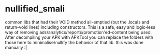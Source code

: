 # nullified_smali
common libs that had their VOID method all-emptied (but the .locals and return-void lines) including constructors. This is a safe, easy and logic-less way of removing ads/analytics/reports/promotion'ed-content being used. After decompiling your APK with APKTool you can replace the folders with those here to minimalise/nullify the behavior of that lib. this was done manually :|
